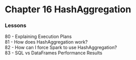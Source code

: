 # Chapter 16 HashAggregation

### Lessons
80 - Explaining Execution Plans<br>
81 - How does HashAggregation work?<br>
82 - How can I force Spark to use HashAggregation?<br>
83 - SQL vs DataFrames Performance Results<br>